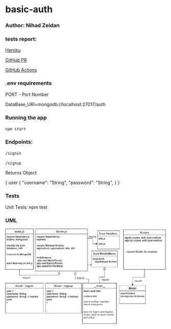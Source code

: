 # basic-auth

### Author: Nihad Zeidan


### tests report:

[Heroku]()


[GitHub PR]()


[GitHub Actions]()

### .env requirements

PORT - Port Number

DataBase_URI=mongodb://localhost:27017/auth



### Running the app
`npm start`


### Endpoints: 

`/signin`

`/signup`


Returns Object

{
  user {
    "username": "String",
    "password": "String",
  }
}


### Tests
Unit Tests: npm test



### UML

![](./assets/basic-auth.png)